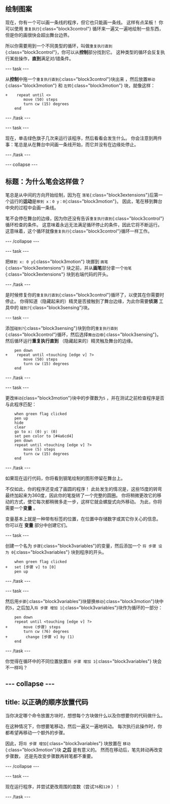 ## 绘制图案

现在，你有一个可以画一条线的程序，但它也只能画一条线。 这样有点呆板！ 你可以使用 `重复执行`{:class="block3control"} 循环来一遍又一遍地绘制一些东西，但是你的画很快会超出舞台边界。

所以你需要用到一个不同类型的循环，叫做`重复执行直到`{:class="block3control"}，你可以从**控制**部分找到它。 这种类型的循环会反复执行某些操作，**直到**满足对/错条件。

--- task ---

从**控制**中拖一个`重复执行直到`{:class="block3control"}块出来 ，然后放置`移动`{:class="block3motion"} 和 `左转`{:class="block3motion"} 块，就像这样：

```blocks3
+    repeat until <> 
        move (50) steps
        turn cw (15) degrees
    end
```

--- /task ---

--- task ---

现在，单击绿色旗子几次来运行该程序，然后看看会发生什么。 你会注意到两件事：笔总是从在舞台中间画一条线开始，而它并没有在边缘处停止。

--- /task ---

--- collapse ---

## 标题：为什么笔会这样做？

笔总是从中间的方向开始绘制，因为在 `落笔`{:class="block3extensions"}后第一个运行的**运动**是`移到 x：0 y：0`{:class="block3motion"}。 因此，笔在移到舞台中央的过程中会画一条线。

笔不会停在舞台的边缘，因为你还没有告诉`重复执行直到`{:class="block3control"}循环检查的条件。 这意味着永远无法满足循环停止的条件，因此它将不断运行。 这意味着，这个循环就像`重复执行`{:class="block3control"}循环一样工作。

--- /collapse ---

--- task ---

把`移到 x: 0 y`{:class="block3motion"} 块挪到 `画笔`{:class="block3extensions"} 块之前，并从**画笔**部分拿一个`抬笔`{:class="block3extensions"} 块到右端代码的开头。

--- /task ---

是时候修复你的`重复执行直到`{:class="block3control"}循环了，以使其在你需要时停止。 你得知道（隐藏起来的）精灵是否接触到了舞台边缘，为此你需要**侦测** 工具中的 `碰到?`{:class="block3sensing"}块。

--- task ---

添加`碰到?`{:class="block3sensing"}块到你的`重复执行直到`{:class="block3control"}循环，然后选择`舞台边缘`{:class="block3sensing"}。 然后循环运行**重复执行直到** （隐藏起来的）精灵触及舞台的边缘。

```blocks3
    pen down
+    repeat until <touching [edge v] ?> 
        move (50) steps
        turn cw (15) degrees
    end
```

--- /task ---

--- task ---

更改`移动`{class="block3motion"}块中的步骤数为`5` ，并在测试之前检查程序是否与此程序匹配：

```blocks3
    when green flag clicked
    pen up
    hide
    clear
    go to x: (0) y: (0)
    set pen color to [#4a6cd4]
    pen down
    repeat until <touching [edge v] ?> 
        move (5) steps
        turn cw (15) degrees
    end
```

--- /task ---

如果现在运行代码，你将看到钢笔绘制的图形停留在舞台上。

不仅如此，你的程序还变成了画圆的程序！ 此处发生的情况是，这些15度的转弯最终加起来为360度，因此你的笔旋转了一个完整的圆圈。 你将稍微更改它的移动的方式，使它每次都稍微多走一步，这样它就会螺旋式向外移动。 为此，你将需要一个**变量** 。

变量基本上就是一种带有标签的位置，在位置中存储数字或其它你关心的信息。 你可以在 **变量** 部分中创建它们。

--- task ---

创建一个名为 `步骤`{:class="block3variables"}的变量，然后添加一个 `将 步骤 设为 0`{:class="block3variables"} 块到程序的开头。

```blocks3
    when green flag clicked
+   set [步骤 v] to [0]
    pen up
```

--- /task ---

--- task ---

然后用`步骤`{:class="block3variables"}块替换`移动`{:class="block3motion"}块中的`5`，之后加入`将 步骤 增加 1`{:class="block3variables"}块作为循环的一部分：

```blocks3
    pen down
    repeat until <touching [edge v] ?> 
+       move (步骤) steps
        turn cw (76) degrees
+        change [步骤 v] by (1)
    end
```

--- /task ---

你觉得在循环中的不同位置放置`将 步骤 增加 1`{:class="block3variables"} 块会不一样吗？

--- collapse ---
---
title: 以正确的顺序放置代码
---

当你决定哪个命令放置方块时，想想每个方块做什么以及你想要你的代码做什么。

在这种情况下，你想要笔移动，然后一遍又一遍地转动。 每次执行此操作时，你都希望再移动一个额外的步骤。

因此，将`将 步骤 增加`{:class="block3variables"} 块放置在 `移动`{:class="block3motion"}块 **之后** 是有意义的。 然而在移动后，笔先转动再改变步骤数， 还是先改变步骤数再转笔都不重要。

--- /collapse ---

--- task ---

现在运行程序，并尝试更改周围的度数（尝试`76`和`120` ）！

--- /task ---